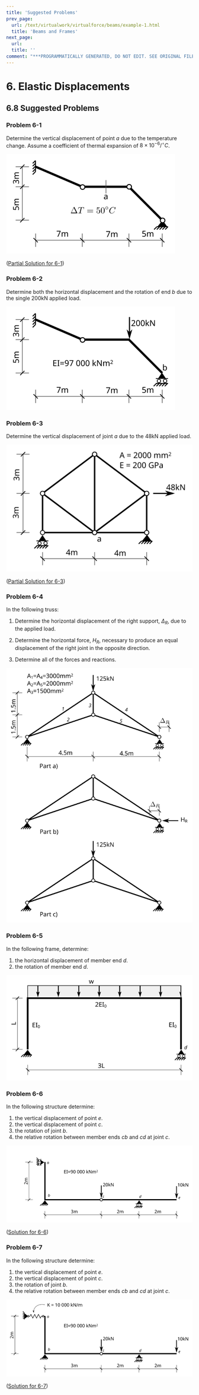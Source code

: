 ```yaml
---
title: 'Suggested Problems'
prev_page:
  url: /text/virtualwork/virtualforce/beams/example-1.html
  title: 'Beams and Frames'
next_page:
  url: 
  title: ''
comment: "***PROGRAMMATICALLY GENERATED, DO NOT EDIT. SEE ORIGINAL FILES IN /content***"
---
```

# 6. Elastic Displacements

## 6.8 Suggested Problems

### Problem 6-1

Determine the vertical displacement of point _a_ due to the temperature change.
Assume a coefficient of thermal expansion of $8\times10^{-6}/{}^{\circ}C$.

![Figure](../../../../images/virtualwork/virtualforce/problems/p1.svg)

([Partial Solution for 6-1](../../../../images/virtualwork/virtualforce/problems/p1-soln.svg))

### Problem 6-2

Determine both the horizontal displacement and the rotation of end _b_ due to the single 200kN applied load.

![Figure](../../../../images/virtualwork/virtualforce/problems/p2.svg)

### Problem 6-3

Determine the vertical displacement of joint _a_ due to the 48kN applied load.

![Figure](../../../../images/virtualwork/virtualforce/problems/p3.svg)

([Partial Solution for 6-3](../../../../images/virtualwork/virtualforce/problems/p3-soln.svg))

### Problem 6-4

In the following truss:

1. Determine the horizontal displacement of the right support, $\Delta_R$, due to the applied load.

1. Determine the horizontal force, $H_R$, necessary to produce an equal displacement of the right joint in the opposite direction.

1. Determine all of the forces and reactions.

![Figure](../../../../images/virtualwork/virtualforce/problems/p4.svg)

### Problem 6-5

In the following frame, determine:

1. the horizontal displacement of member end _d_.
1. the rotation of member end _d_.


![Figure](../../../../images/virtualwork/virtualforce/problems/p5.svg)

### Problem 6-6

In the following structure determine:

1. the vertical displacement of point _e_.
1. the vertical displacement of point _c_.
1. the rotation of joint _b_.
1. the relative rotation between member ends _cb_ and _cd_ at joint _c_.

![Figure](../../../../images/virtualwork/virtualforce/problems/p6.svg)

([Solution for 6-6](../../../../images/virtualwork/virtualforce/problems/p6-soln-1.svg))


### Problem 6-7

In the following structure determine:

1. the vertical displacement of point _e_.
1. the vertical displacement of point _c_.
1. the rotation of joint _b_.
1. the relative rotation between member ends _cb_ and _cd_ at joint _c_.

![Figure](../../../../images/virtualwork/virtualforce/problems/p7.svg)

([Solution for 6-7](../../../../images/virtualwork/virtualforce/problems/p7-soln-1.svg))
